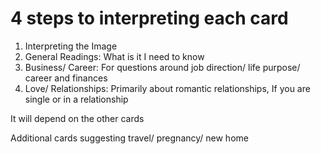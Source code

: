 # 4 steps to interpreting each card

1. Interpreting the Image
2. General Readings: What is it I need to know
3. Business/ Career: For questions around job direction/ life purpose/ career and finances
4. Love/ Relationships: Primarily about romantic relationships, If you are single or in a relationship

It will depend on the other cards

Additional cards suggesting travel/ pregnancy/ new home